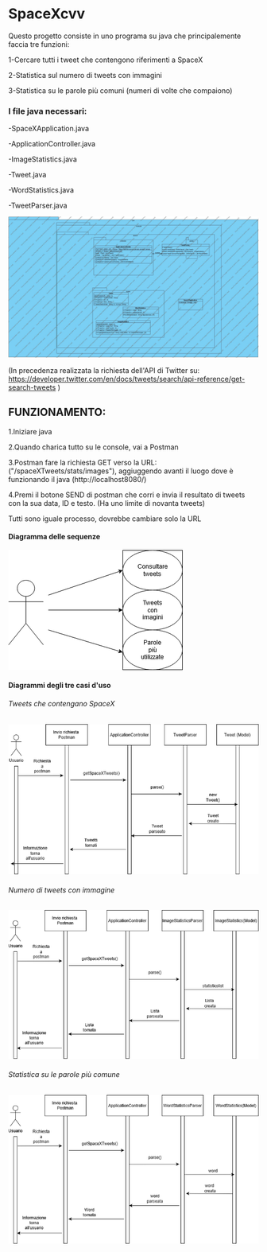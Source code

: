 # SpaceXcvv

Questo progetto consiste in uno programa su java che principalemente faccia tre funzioni:

1-Cercare tutti i tweet che contengono riferimenti a SpaceX

2-Statistica sul numero di tweets con immagini

3-Statistica su le parole più comuni (numeri di volte che compaiono)



### I file java necessari: 

-SpaceXApplication.java

-ApplicationController.java

-ImageStatistics.java

-Tweet.java

-WordStatistics.java

-TweetParser.java

![Diagrama:](https://raw.githubusercontent.com/carlosvillarvega/SpaceXcvv/master/Diagramma.jpg)


(In precedenza realizzata la richiesta dell'API di Twitter su: https://developer.twitter.com/en/docs/tweets/search/api-reference/get-search-tweets )

## FUNZIONAMENTO:

1.Iniziare java 

2.Quando charica tutto su le console, vai a Postman

3.Postman fare la richiesta GET verso la URL: ("/spaceXTweets/stats/images"), aggiuggendo avanti il luogo dove è funzionando il java (http://localhost8080/)

4.Premi il botone SEND di postman che corri e invia il resultato di tweets con la sua data, ID e testo.
(Ha uno limite di novanta tweets)

Tutti sono iguale processo, dovrebbe cambiare solo la URL 


#### Diagramma delle sequenze

![Diagrama:](https://raw.githubusercontent.com/carlosvillarvega/SpaceXcvv/master/sequenza.png)


#### Diagrammi degli tre casi d'uso

###### Tweets che contengano SpaceX

![Diagrama:](https://raw.githubusercontent.com/carlosvillarvega/SpaceXcvv/master/utilizocaso1.png)

###### Numero di tweets con immagine

![Diagrama:](https://raw.githubusercontent.com/carlosvillarvega/SpaceXcvv/master/utilizocaso2.png)

###### Statistica su le parole più comune

![Diagrama:](https://raw.githubusercontent.com/carlosvillarvega/SpaceXcvv/master/utilizzo3.png)


